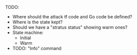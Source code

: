 TODO:
* Where should the attack tf code and Go code be defined?
* Where is the state kept?
* Should we have a "stratus status" showing warm ones?
* State machine:
  * Initial
  * Warm
* TODO: "Info" command